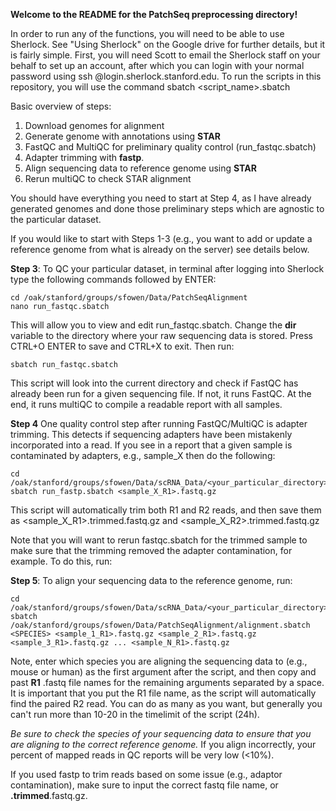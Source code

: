 **Welcome to the README for the PatchSeq preprocessing directory!**


In order to run any of the functions, you will need to be able to use Sherlock. See "Using Sherlock" on the Google drive for further details, but it is fairly simple. First, you will need Scott to email the Sherlock staff on your behalf to set up an account, after which you can login with your normal password using ssh <sunetid>@login.sherlock.stanford.edu. To run the scripts in this repository, you will use the command sbatch <script_name>.sbatch

Basic overview of steps:
1. Download genomes for alignment
2. Generate genome with annotations using **STAR**
3. FastQC and MultiQC for preliminary quality control (run_fastqc.sbatch)
4. Adapter trimming with **fastp**. 
5. Align sequencing data to reference genome using **STAR** 
6. Rerun multiQC to check STAR alignment

You should have everything you need to start at Step 4, as I have already generated genomes and done those preliminary steps which are agnostic to the particular dataset.

If you would like to start with Steps 1-3 (e.g., you want to add or update a reference genome from what is already on the server) see details below.

**Step 3**: To QC your particular dataset, in terminal after logging into Sherlock type the following commands followed by ENTER: 

```
cd /oak/stanford/groups/sfowen/Data/PatchSeqAlignment
nano run_fastqc.sbatch
```

This will allow you to view and edit run_fastqc.sbatch. Change the **dir** variable to the directory where your raw sequencing data is stored. Press CTRL+O ENTER to save and CTRL+X to exit. Then run:

`sbatch run_fastqc.sbatch`

This script will look into the current directory and check if FastQC has already been run for a given sequencing file. If not, it runs FastQC. At the end, it runs multiQC to compile a readable report with all samples. 

**Step 4**
One quality control step after running FastQC/MultiQC is adapter trimming. This detects if sequencing adapters have been mistakenly incorporated into a read. If you see in a report that a given sample is contaminated by adapters, e.g., sample_X then do the following: 

```
cd /oak/stanford/groups/sfowen/Data/scRNA_Data/<your_particular_directory>
sbatch run_fastp.sbatch <sample_X_R1>.fastq.gz
```
This script will automatically trim both R1 and R2 reads, and then save them as <sample_X_R1>.trimmed.fastq.gz and <sample_X_R2>.trimmed.fastq.gz

Note that you will want to rerun fastqc.sbatch for the trimmed sample to make sure that the trimming removed the adapter contamination, for example. To do this, run: 

**Step 5**: To align your sequencing data to the reference genome, run:

```
cd /oak/stanford/groups/sfowen/Data/scRNA_Data/<your_particular_directory>
sbatch /oak/stanford/groups/sfowen/Data/PatchSeqAlignment/alignment.sbatch <SPECIES> <sample_1_R1>.fastq.gz <sample_2_R1>.fastq.gz <sample_3_R1>.fastq.gz ... <sample_N_R1>.fastq.gz
```

Note, enter which species you are aligning the sequencing data to (e.g., mouse or human) as the first argument after the script, and then copy and past **R1** .fastq file names for the remaining arguments separated by a space. It is important that you put the R1 file name, as the script will automatically find the paired R2 read. You can do as many as you want, but generally you can't run more than 10-20 in the timelimit of the script (24h). 

_Be sure to check the species of your sequencing data to ensure that you are aligning to the correct reference genome._ If you align incorrectly, your percent of mapped reads in QC reports will be very low (<10%).

If you used fastp to trim reads based on some issue (e.g., adaptor contamination), make sure to input the correct fastq file name, or **.trimmed**.fastq.gz. 

